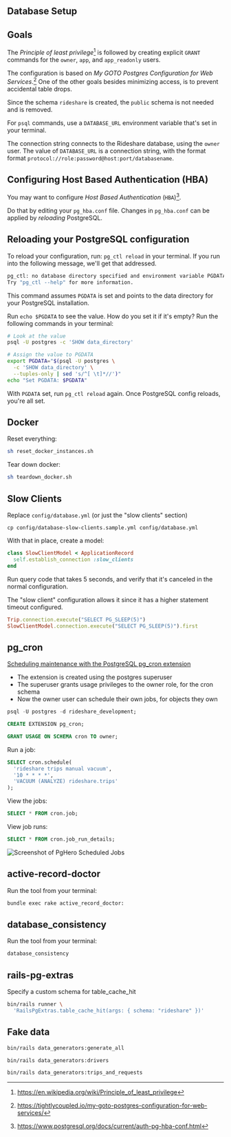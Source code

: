 ## Database Setup

## Goals

The *Principle of least privilege*[^prin] is followed by creating explicit `GRANT` commands for the `owner`, `app`, and `app_readonly` users.

The configuration is based on *My GOTO Postgres Configuration for Web Services*.[^gotocon] One of the other goals besides minimizing access, is to prevent accidental table drops.

Since the schema `rideshare` is created, the `public` schema is not needed and is removed.

For `psql` commands, use a `DATABASE_URL` environment variable that's set in your terminal.

The connection string connects to the Rideshare database, using the `owner` user. The value of `DATABASE_URL` is a connection string, with the format format `protocol://role:password@host:port/databasename`.

[^prin]: <https://en.wikipedia.org/wiki/Principle_of_least_privilege>
[^gotocon]: <https://tightlycoupled.io/my-goto-postgres-configuration-for-web-services/>

## Configuring Host Based Authentication (HBA)

You may want to configure *Host Based Authentication* (`HBA`)[^pghba].

Do that by editing your `pg_hba.conf` file. Changes in `pg_hba.conf` can be applied by *reloading* PostgreSQL.

## Reloading your PostgreSQL configuration

To reload your configuration, run: `pg_ctl reload` in your terminal. If you run into the following message, we'll get that addressed.

```sh
pg_ctl: no database directory specified and environment variable PGDATA unset
Try "pg_ctl --help" for more information.
```

This command assumes `PGDATA` is set and points to the data directory for your PostgreSQL installation.

Run `echo $PGDATA` to see the value. How do you set it if it's empty? Run the following commands in your terminal:

```sh
# Look at the value
psql -U postgres -c 'SHOW data_directory'

# Assign the value to PGDATA
export PGDATA="$(psql -U postgres \
  -c 'SHOW data_directory' \
  --tuples-only | sed 's/^[ \t]*//')"
echo "Set PGDATA: $PGDATA"
```

With `PGDATA` set, run `pg_ctl reload` again. Once PostgreSQL config reloads, you're all set.

[^pghba]: <https://www.postgresql.org/docs/current/auth-pg-hba-conf.html>

## Docker

Reset everything:

```sh
sh reset_docker_instances.sh
```

Tear down docker:

```sh
sh teardown_docker.sh
```

## Slow Clients

Replace `config/database.yml` (or just the "slow clients" section)

```
cp config/database-slow-clients.sample.yml config/database.yml
```

With that in place, create a model:

```ruby
class SlowClientModel < ApplicationRecord
  self.establish_connection :slow_clients
end
```

Run query code that takes 5 seconds, and verify that it's canceled in the normal configuration.

The "slow client" configuration allows it since it has a higher statement timeout configured.

```rb
Trip.connection.execute("SELECT PG_SLEEP(5)")
SlowClientModel.connection.execute("SELECT PG_SLEEP(5)").first
```

## pg_cron

[Scheduling maintenance with the PostgreSQL pg_cron extension](https://docs.aws.amazon.com/AmazonRDS/latest/UserGuide/PostgreSQL_pg_cron.html)

- The extension is created using the postgres superuser
- The superuser grants usage privileges to the owner role, for the cron schema
- Now the owner user can schedule their own jobs, for objects they own

```sql
psql -U postgres -d rideshare_development;

CREATE EXTENSION pg_cron;

GRANT USAGE ON SCHEMA cron TO owner;
```

Run a job:
```sql
SELECT cron.schedule(
  'rideshare trips manual vacuum',
  '10 * * * *',
  'VACUUM (ANALYZE) rideshare.trips'
);
```

View the jobs:
```sql
SELECT * FROM cron.job;
```

View job runs:
```sql
SELECT * FROM cron.job_run_details;
```

![Screenshot of PgHero Scheduled Jobs](https://i.imgur.com/rxRf7Qn.png)

## active-record-doctor

Run the tool from your terminal:

```sh
bundle exec rake active_record_doctor:
```

## database_consistency

Run the tool from your terminal:

```sh
database_consistency
```

## rails-pg-extras

Specify a custom schema for table_cache_hit

```sh
bin/rails runner \
  'RailsPgExtras.table_cache_hit(args: { schema: "rideshare" })'
```

## Fake data

```sh
bin/rails data_generators:generate_all

bin/rails data_generators:drivers

bin/rails data_generators:trips_and_requests
```
